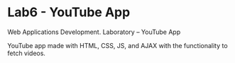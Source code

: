 # Lab6 - YouTube App
Web Applications Development. Laboratory – YouTube App  
  
YouTube app made with HTML, CSS, JS, and AJAX with the functionality to fetch videos.